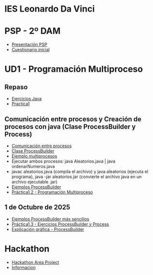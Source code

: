 # IES Leonardo Da Vinci
# PSP - 2º DAM 

- [Presentación PSP](https://drive.google.com/file/d/1gyRxbwVfiq1MjBJk_EXYk4aSGaj3RiFn/view?usp=sharing)
- [Cuestionario inicial](https://docs.google.com/forms/d/e/1FAIpQLSfFyAU9FmL90MQ62xkYYMFhXMKAYqRLKkWQBTNqspRAQ2a7hw/viewform)

# UD1 - Programación Multiproceso
## Repaso
- [Ejercicios Java](https://drive.google.com/file/d/1OTy3Zot8c6FmCU5nzI8EG29KRVcvjQdf/view?usp=sharing)
- [Practica1](https://docs.google.com/document/d/1yfihU97FT1dlnFISBLKYCvfbBFT46ndR/edit?usp=sharing&ouid=102091500432153863914&rtpof=true&sd=true)

## Comunicación entre procesos y Creación de procesos con java (Clase ProcessBuilder y Process)
- [Comunicación entre procesos](https://psp2dam.github.io/psp_pages/es/unit2/ipc.html)
- [Clase ProcessBuilder](https://psp2dam.github.io/psp_pages/es/unit2/processbuilder.html)
- [Ejemplo multiprocesos](https://drive.google.com/file/d/1_i03bxcnorrUtxR_6IIGVdS0fhfs1Iwn/view?usp=sharing)
- Ejecutar ambos procesos:  java Aleatorios.java | java ordenarNumeros.java 
- javac aleatorios.java (compila el archivo) y java aleatorios (ejecuta el programa), java -jar aleatorios.jar (convierte el archivo java en un archivo ejecutable .jar)
- [Ejemplos ProcessBuilder](https://drive.google.com/file/d/1Oa8tZj_CRGCTCyetWRSM-F5dlNMvCpww/view?usp=sharing)
- [Práctica1.2 - Programación Multiproceso](https://docs.google.com/document/d/1IdVyZ_yShxRns0Ol9HFcu8nSYu23SINX/edit?usp=sharing&ouid=102091500432153863914&rtpof=true&sd=true)

## 1 de Octubre de 2025
- [Ejemplos ProcessBuilder más sencillos](https://drive.google.com/file/d/1yFFaqKKI62-_p0CvQ557KHPmlXQ8GDKk/view?usp=sharing)
- [Práctica1.3 - Ejercicios ProcessBuilder y Process](https://docs.google.com/document/d/1umYm7MTqg2fYD2zlduJVC6fmDckT0fjb/edit?usp=sharing&ouid=102091500432153863914&rtpof=true&sd=true)
- [Explicación gráfica - ProcessBuilder](https://docs.google.com/presentation/d/1NJG83yL_FKQMbyUrtQE6-DZotZPLkH_5/edit?usp=sharing&ouid=102091500432153863914&rtpof=true&sd=true)
  
# Hackathon
  - [Hackathon Area Project](https://hackathon.areaproject.com/)
  - [Informacion](https://drive.google.com/file/d/1Us2cF0ndgGVv8dGddE9qY4CUJMUz-BQt/view?usp=sharing)
